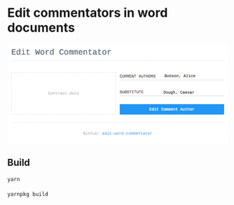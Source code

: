 # Edit commentators in word documents


![Screenshot](https://raw.githubusercontent.com/maxbeier/edit-word-commentator/master/screenshot.png)


## Build

```sh
yarn

yarnpkg build
```
